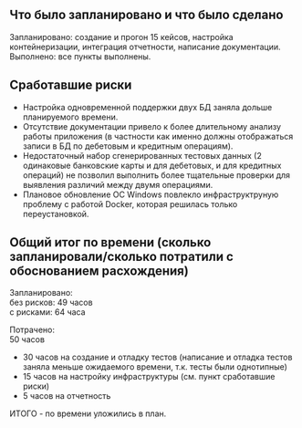 ## Что было запланировано и что было сделано
Запланировано: создание и прогон 15 кейсов, настройка контейнеризации, интеграция отчетности, написание документации.  
Выполнено: все пункты выполнены.  

## Сработавшие риски
* Настройка одновременной поддержки двух БД заняла дольше планируемого времени.  
* Отсутствие документации привело к более длительному анализу работы приложения (в частности как именно должны отображаться записи в БД по дебетовым и кредитным операциям).  
* Недостаточный набор сгенерированных тестовых данных (2 одинаковые банковские карты и для дебетовых, и для кредитных операций) не позволил выполнить более тщательные проверки для выявления различий между двумя операциями.  
* Плановое обновление ОС Windows повлекло инфраструктруную проблему с работой Docker, которая решилась только переустановкой.  

## Общий итог по времени (сколько запланировали/сколько потратили с обоснованием расхождения)
Запланировано:  
без рисков: 49 часов  
с рисками: 64 часа  

Потрачено:  
50 часов
- 30 часов на создание и отладку тестов (написание и отладка тестов заняла меньше ожидаемого времени, т.к. тесты были однотипные)  
- 15 часов на настройку инфраструктуры (см. пункт сработавшие риски)   
- 5 часов на отчетность  

ИТОГО - по времени уложились в план.